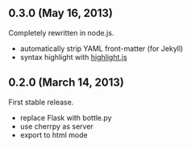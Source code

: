 ## 0.3.0 (May 16, 2013)

Completely rewritten in node.js.

- automatically strip YAML front-matter (for Jekyll)
- syntax highlight with [highlight.js](hljs)

[hljs]: https://github.com/isagalaev/highlight.js

## 0.2.0 (March 14, 2013)

First stable release.

- replace Flask with bottle.py
- use cherrpy as server
- export to html mode

